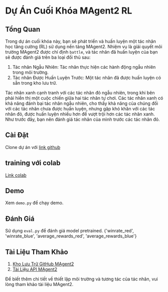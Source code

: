 # Dự Án Cuối Khóa MAgent2 RL
## Tổng Quan
Trong dự án cuối khóa này, bạn sẽ phát triển và huấn luyện một tác nhân học tăng cường (RL) sử dụng nền tảng MAgent2. Nhiệm vụ là giải quyết môi trường MAgent2 được chỉ định `battle`, và tác nhân đã huấn luyện của bạn sẽ được đánh giá trên ba loại đối thủ sau:

1. Tác nhân Ngẫu Nhiên: Tác nhân thực hiện các hành động ngẫu nhiên trong môi trường.
2. Tác nhân Được Huấn Luyện Trước: Một tác nhân đã được huấn luyện có sẵn trong kho lưu trữ.

Tác nhân xanh cạnh tranh với các tác nhân đỏ ngẫu nhiên, trong khi bên phải hiển thị một cuộc chiến giữa hai tác nhân tự chơi. Các tác nhân xanh có khả năng đánh bại tác nhân ngẫu nhiên, cho thấy khả năng của chúng đối với các tác nhân chưa được huấn luyện, nhưng gặp khó khăn với các tác nhân đỏ, được huấn luyện nhiều hơn để vượt trội hơn các tác nhân xanh. Như trước đây, bạn nên đánh giá tác nhân của mình trước các tác nhân đỏ.

## Cài Đặt
Clone dự án với [link github]()

## training với colab
[Link colab]()

## Demo
Xem `demo.py` để chạy demo.

## Đánh Giá
Sử dụng `eval.py` để đánh giá model pretrained.
{'winrate_red', 'winrate_blue', 'average_rewards_red', 'average_rewards_blue'}

## Tài Liệu Tham Khảo

1. [Kho Lưu Trữ GitHub MAgent2](https://github.com/Farama-Foundation/MAgent2)
2. [Tài Liệu API MAgent2](https://magent2.farama.org/introduction/basic_usage/)

Để biết thêm chi tiết về thiết lập môi trường và tương tác của tác nhân, vui lòng tham khảo tài liệu MAgent2.
